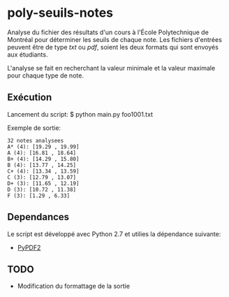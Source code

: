 poly-seuils-notes
=================

Analyse du fichier des résultats d'un cours à l'École Polytechnique de Montréal pour déterminer les seuils de chaque note. Les fichiers d'entrées peuvent être de type *txt* ou *pdf*, soient les deux formats qui sont envoyés aux étudiants.

L'analyse se fait en recherchant la valeur minimale et la valeur maximale pour chaque type de note.

Exécution
---------
Lancement du script:
    $ python main.py foo1001.txt

Exemple de sortie:
```
32 notes analysees
A* (4): [19.29 , 19.99]
A (4): [16.81 , 18.64]
B+ (4): [14.29 , 15.80]
B (4): [13.77 , 14.25]
C+ (4): [13.34 , 13.59]
C (3): [12.79 , 13.07]
D+ (3): [11.65 , 12.19]
D (3): [10.72 , 11.38]
F (3): [1.29 , 6.33]
```


Dependances
-----------

Le script est développé avec Python 2.7 et utilies la dépendance suivante:
  * [PyPDF2](http://mstamy2.github.io/PyPDF2/)


TODO
----

  * Modification du formattage de la sortie